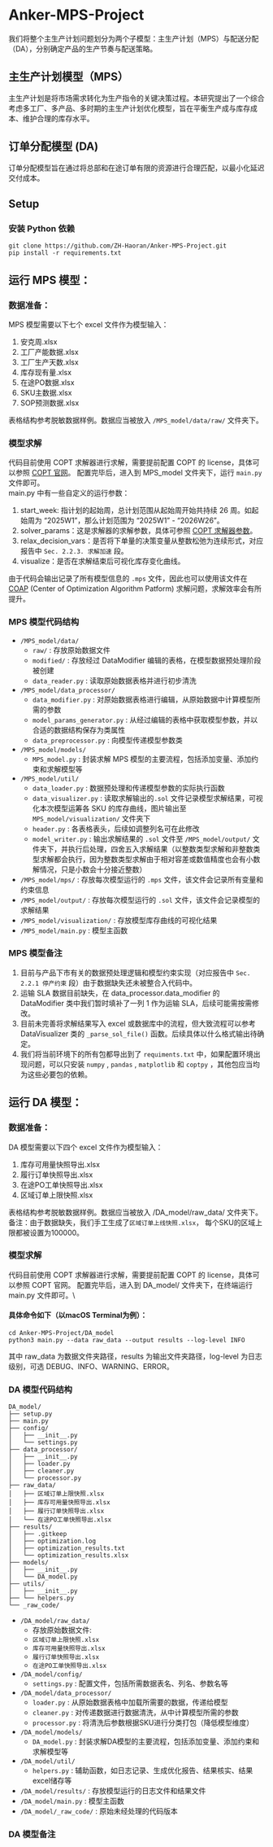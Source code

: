 # Anker-MPS-Project

我们将整个主生产计划问题划分为两个子模型：主生产计划（MPS）与配送分配（DA），分别确定产品的生产节奏与配送策略。 
 
## 主生产计划模型（MPS） 

主生产计划是将市场需求转化为生产指令的关键决策过程。本研究提出了一个综合考虑多工厂、多产品、多时期的主生产计划优化模型，旨在平衡生产成与库存成本、维护合理的库存水平。    

## 订单分配模型 (DA)
订单分配模型旨在通过将总部和在途订单有限的资源进行合理匹配，以最小化延迟交付成本。


## Setup
### 安装 Python 依赖  
```
git clone https://github.com/ZH-Haoran/Anker-MPS-Project.git  
pip install -r requirements.txt
```

## 运行 MPS 模型：  

### 数据准备：  
MPS 模型需要以下七个 excel 文件作为模型输入：
1. 安克周.xlsx
2. 工厂产能数据.xlsx
3. 工厂生产天数.xlsx
4. 库存现有量.xlsx
5. 在途PO数据.xlsx
6. SKU主数据.xlsx
7. SOP预测数据.xlsx  

表格结构参考脱敏数据样例。数据应当被放入 `/MPS_model/data/raw/` 文件夹下。

### 模型求解
代码目前使用 COPT 求解器进行求解，需要提前配置 COPT 的 license，具体可以参照 [COPT 官网](https://www.shanshu.ai/copt)。
配置完毕后，进入到 MPS_model 文件夹下，运行 `main.py` 文件即可。  
main.py 中有一些自定义的运行参数：  
1. start_week: 指计划的起始周，总计划范围从起始周开始共持续 26 周。如起始周为 “2025W1”，那么计划范围为 “2025W1” - “2026W26”。
2. solver_params：这是求解器的求解参数，具体可参照 [COPT 求解器参数](https://guide.coap.online/copt/zh-doc/parameter.html)。
3. relax_decision_vars：是否将下单量的决策变量从整数松弛为连续形式，对应报告中 `Sec. 2.2.3. 求解加速` 段。
4. visualize：是否在求解结束后可视化库存变化曲线。  

由于代码会输出记录了所有模型信息的 `.mps` 文件，因此也可以使用该文件在 [COAP](https://www.coap.online) (Center of Optimization Algorithm Patform) 求解问题，求解效率会有所提升。

### MPS 模型代码结构
* `/MPS_model/data/` 
  * `raw/` : 存放原始数据文件
  * `modified/` : 存放经过 DataModifier 编辑的表格，在模型数据预处理阶段被创建
  * `data_reader.py` : 读取原始数据表格并进行初步清洗
* `/MPS_model/data_processor/`
  * `data_modifier.py` : 对原始数据表格进行编辑，从原始数据中计算模型所需的参数
  * `model_params_generator.py` : 从经过编辑的表格中获取模型参数，并以合适的数据结构保存为类属性
  * `data_preprocessor.py` : 向模型传递模型参数类
* `/MPS_model/models/`
  * `MPS_model.py` : 封装求解 MPS 模型的主要流程，包括添加变量、添加约束和求解模型等
* `/MPS_model/util/`
  * `data_loader.py` : 数据预处理和传递模型参数的实际执行函数
  * `data_visualizer.py` : 读取求解输出的`.sol` 文件记录模型求解结果，可视化本次模型运筹各 SKU 的库存曲线，图片输出至 `MPS_model/visualization/` 文件夹下
  * `header.py` : 各表格表头，后续如调整列名可在此修改
  * `model_writer.py` : 输出求解结果的 `.sol` 文件至 `/MPS_model/output/` 文件夹下，并执行后处理，四舍五入求解结果（以整数类型求解和非整数类型求解都会执行，因为整数类型求解由于相对容差或数值精度也会有小数解情况，只是小数会十分接近整数）
* `/MPS_model/mps/` : 存放每次模型运行的 `.mps` 文件，该文件会记录所有变量和约束信息
* `/MPS_model/output/` : 存放每次模型运行的 `.sol` 文件，该文件会记录模型的求解结果
* `/MPS_model/visualization/` : 存放模型库存曲线的可视化结果
* `/MPS_model/main.py` : 模型主函数

### MPS 模型备注
1. 目前与产品下市有关的数据预处理逻辑和模型约束实现（对应报告中 `Sec. 2.2.1 停产约束` 段）由于数据缺失还未被整合入代码中。
2. 运输 SLA 数据目前缺失，在 data_processor.data_modifier 的 DataModifier 类中我们暂时填补了一列 1 作为运输 SLA，后续可能需按需修改。
3. 目前未完善将求解结果写入 excel 或数据库中的流程，但大致流程可以参考 DataVisualizer 类的 `_parse_sol_file()` 函数。后续具体以什么格式输出待确定。
4. 我们将当前环境下的所有包都导出到了 `requiments.txt` 中，如果配置环境出现问题，可以只安装 `numpy` , `pandas` , `matplotlib` 和 `coptpy` ，其他包应当均为这些必要包的依赖。




## 运行 DA 模型：

### 数据准备：  
DA 模型需要以下四个 excel 文件作为模型输入：
1. 库存可用量快照导出.xlsx
2. 履行订单快照导出.xlsx
3. 在途PO工单快照导出.xlsx
4. 区域订单上限快照.xlsx

表格结构参考脱敏数据样例。数据应当被放入 /DA_model/raw_data/ 文件夹下。\
备注：由于数据缺失，我们手工生成了`区域订单上线快照.xlsx`， 每个SKU的区域上限都被设置为100000。


### 模型求解
代码目前使用 COPT 求解器进行求解，需要提前配置 COPT 的 license，具体可以参照 COPT 官网。
配置完毕后，进入到 DA_model/ 文件夹下，在终端运行 main.py 文件即可。\

#### 具体命令如下（以macOS Terminal为例）：
```
cd Anker-MPS-Project/DA_model
python3 main.py --data raw_data --output results --log-level INFO
```
其中 raw_data 为数据文件夹路径，results 为输出文件夹路径，log-level 为日志级别，可选 DEBUG、INFO、WARNING、ERROR。


### DA 模型代码结构
```
DA_model/
├── setup.py
├── main.py
├── config/
│   ├── __init__.py
│   └── settings.py
├── data_processor/
│   ├── __init__.py
│   ├── loader.py
│   ├── cleaner.py
│   └── processor.py
├── raw_data/
│   ├── 区域订单上限快照.xlsx
│   ├── 库存可用量快照导出.xlsx
│   ├── 履行订单快照导出.xlsx
│   └── 在途PO工单快照导出.xlsx
├── results/
│   ├── .gitkeep
│   ├── optimization.log
│   ├── optimization_results.txt
│   └── optimization_results.xlsx
├── models/
│   ├── __init__.py
│   └── DA_model.py
├── utils/
│   ├── __init__.py
├── └── helpers.py
└── _raw_code/
```

* `/DA_model/raw_data/` 
  * 存放原始数据文件:
  * `区域订单上限快照.xlsx` 
  * `库存可用量快照导出.xlsx` 
  * `履行订单快照导出.xlsx` 
  * `在途PO工单快照导出.xlsx` 
* `/DA_model/config/` 
  * `settings.py` : 配置文件，包括所需数据表名、列名、参数名等
* `/DA_model/data_processor/`
  * `loader.py` : 从原始数据表格中加载所需要的数据，传递给模型
  * `cleaner.py` : 对传递数据进行数据清洗，从中计算模型所需的参数
  * `processor.py` : 将清洗后参数根据SKU进行分类打包（降低模型维度）
* `/DA_model/models/`
  * `DA_model.py` : 封装求解DA模型的主要流程，包括添加变量、添加约束和求解模型等
* `/DA_model/util/`
  * `helpers.py` : 辅助函数，如日志记录、生成优化报告、结果核实、结果excel储存等
* `/DA_model/results/` : 存放模型运行的日志文件和结果文件
* `/DA_model/main.py` : 模型主函数
* `/DA_model/_raw_code/` : 原始未经处理的代码版本


### DA 模型备注
